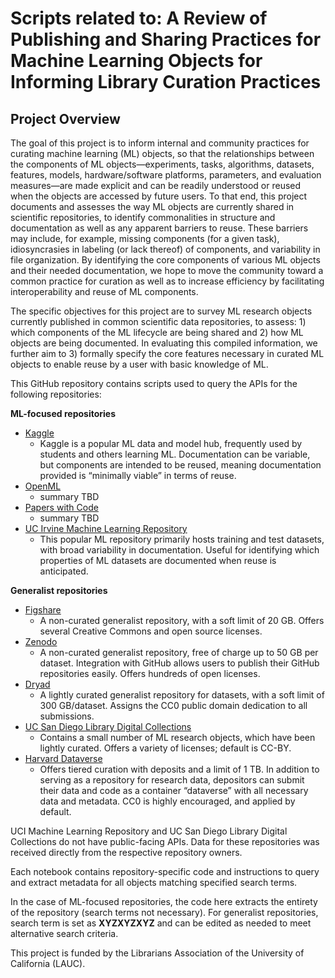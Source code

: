 # Scripts related to: A Review of Publishing and Sharing Practices for Machine Learning Objects for Informing Library Curation Practices

## Project Overview
The goal of this project is to inform internal and community practices for curating machine learning (ML) objects, so that the relationships between the components of ML objects—experiments, tasks, algorithms, datasets, features, models, hardware/software platforms, parameters, and evaluation measures—are made explicit and can be readily understood or reused when the objects are accessed by future users. To that end, this project documents and assesses the way ML objects are currently shared in scientific repositories, to identify commonalities in structure and documentation as well as any apparent barriers to reuse. These barriers may include, for example, missing components (for a given task), idiosyncrasies in labeling (or lack thereof) of components, and variability in file organization. By identifying the core components of various ML objects and their needed documentation, we hope to move the community toward a common practice for curation as well as to increase efficiency by facilitating interoperability and reuse of ML components.

The specific objectives for this project are to survey ML research objects currently published in common scientific data repositories, to assess: 1) which components of the ML lifecycle are being shared and 2) how ML objects are being documented. In evaluating this compiled information, we further aim to 3) formally specify the core features necessary in curated ML objects to enable reuse by a user with basic knowledge of ML.

This GitHub repository contains scripts used to query the APIs for the following repositories:

**ML-focused repositories**
* [Kaggle](https://www.kaggle.com/)
  * Kaggle is a popular ML data and model hub, frequently used by students and others learning ML. Documentation can be variable, but components are intended to be reused, meaning documentation provided is “minimally viable” in terms of reuse.
* [OpenML](https://www.openml.org/)
  * summary TBD
* [Papers with Code](https://paperswithcode.com/)
  * summary TBD
* [UC Irvine Machine Learning Repository](https://archive.ics.uci.edu/ml/index.php)
  * This popular ML repository primarily hosts training and test datasets, with broad variability in documentation. Useful for identifying which properties of ML datasets are documented when reuse is anticipated.

**Generalist repositories**
* [Figshare](https://figshare.com/)
  * A non-curated generalist repository, with a soft limit of 20 GB. Offers several Creative Commons and open source licenses.
* [Zenodo](https://zenodo.org/)
  * A non-curated generalist repository, free of charge up to 50 GB per dataset. Integration with GitHub allows users to publish their GitHub repositories easily. Offers hundreds of open licenses.
* [Dryad](https://datadryad.org/stash)
  * A lightly curated generalist repository for datasets, with a soft limit of 300 GB/dataset. Assigns the CC0 public domain dedication to all submissions.
* [UC San Diego Library Digital Collections](https://library.ucsd.edu/dc)
  * Contains a small number of ML research objects, which have been lightly curated. Offers a variety of licenses; default is CC-BY.
* [Harvard Dataverse](https://dataverse.harvard.edu/)
  * Offers tiered curation with deposits and a limit of 1 TB. In addition to serving as a repository for research data, depositors can submit their data and code as a container “dataverse” with all necessary data and metadata. CC0 is highly encouraged, and applied by default.

UCI Machine Learning Repository and UC San Diego Library Digital Collections do not have public-facing APIs. Data for these repositories was received directly from the respective repository owners.

Each notebook contains repository-specific code and instructions to query and extract metadata for all objects matching specified search terms.

In the case of ML-focused repositories, the code here extracts the entirety of the repository (search terms not necessary). For generalist repositories, search term is set as **XYZXYZXYZ** and can be edited as needed to meet alternative search criteria.

This project is funded by the Librarians Association of the University of California (LAUC).
